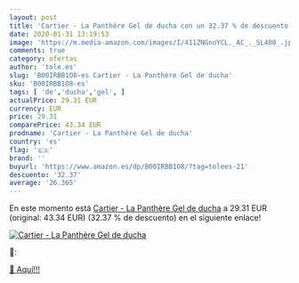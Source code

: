 ```yaml
---
layout: post
title: 'Cartier - La Panthère Gel de ducha con un 32.37 % de descuento'
date: 2020-01-31 13:19:53
image: 'https://m.media-amazon.com/images/I/411ZNGnoYCL._AC_._SL400_.jpg'
comments: true
category: ofertas
author: 'tole.es'
slug: 'B00IRBB1O8-es Cartier - La Panthère Gel de ducha'
sku: 'B00IRBB1O8-es'
tags: [ 'de','ducha','gel', ]
actualPrice: 29.31 EUR
currency: EUR
price: 29.31
comparePrice: 43.34 EUR
prodname: 'Cartier - La Panthère Gel de ducha'
country: 'es'
flag: '🇪🇸'
brand: ''
buyurl: 'https://www.amazon.es/dp/B00IRBB1O8/?tag=tolees-21'
descuento: '32.37'
average: '26.365'
---
```


En este momento está [Cartier - La Panthère Gel de ducha](https://www.amazon.es/dp/B00IRBB1O8/?tag=tolees-21) a 29.31 EUR (original: 43.34 EUR) (32.37 %  de descuento) en el siguiente enlace!

[![Cartier - La Panthère Gel de ducha](https://m.media-amazon.com/images/I/411ZNGnoYCL._AC_._SL400_.jpg)](https://www.amazon.es/dp/B00IRBB1O8/?tag=tolees-21)

🔎:


[🛒 Aquí!!!](https://www.amazon.es/dp/B00IRBB1O8/?tag=tolees-21)
